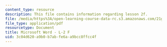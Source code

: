 ```yaml
---
content_type: resource
description: This file contains information regarding lesson 2f.
file: /media/https%3A/open-learning-course-data-rc.s3.amazonaws.com/21g-110-chinese-iv-streamlined-spring-2004/3c04d620a9b0b7abfe6aa9bcc8ffcc4f_MIT21G_110S04_L_2_f.pdf
file_type: application/pdf
resourcetype: Document
title: Microsoft Word - L-2 F
uid: 3c04d620-a9b0-b7ab-fe6a-a9bcc8ffcc4f
---
```

